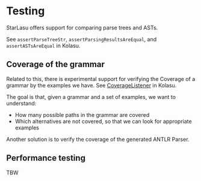 # Testing

StarLasu offers support for comparing parse trees and ASTs.

See `assertParseTreeStr`, `assertParsingResultsAreEqual`, and `assertASTsAreEqual` in Kolasu.

## Coverage of the grammar

Related to this, there is experimental support for verifying the Coverage of a grammar by the examples we have. See [CoverageListener](https://github.com/Strumenta/kolasu/blob/master/core/src/main/kotlin/com/strumenta/kolasu/parsing/coverage/CoverageListener.kt) in Kolasu. 

The goal is that, given a grammar and a set of examples, we want to understand:
- How many possible paths in the grammar are covered
- Which alternatives are not covered, so that we can look for appropriate examples

Another solution is to verify the coverage of the generated ANTLR Parser.

## Performance testing

TBW
